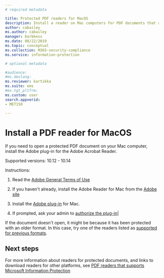 ```yaml
---
# required metadata

title: Protected PDF readers for MacOS
description: Install a reader on Mac computers for PDF documents that are labeled for classification and protection
author: cabailey
ms.author: cabailey
manager: barbkess
ms.date: 08/22/2019
ms.topic: conceptual
ms.collection: M365-security-compliance
ms.service: information-protection

# optional metadata

#audience:
#ms.devlang:
ms.reviewer: kartikka
ms.suite: ems
#ms.tgt_pltfrm:
ms.custom: user
search.appverid:
- MET150

---
```


# Install a PDF reader for MacOS

If you need to open a protected PDF document on your Mac computer, install the Adobe plug-in for the Adobe Acrobat Reader.

Supported versions: 10.12 - 10.14

Instructions:

1. Read the [Adobe General Terms of Use](https://www.adobe.com/legal/terms.html)

2. If you haven't already, install the Adobe Reader for Mac from the [Adobe site](https://www.adobe.com/)

3. Install the [Adobe plug-in](https://go.microsoft.com/fwlink/?linkid=2050049) for Mac.

4. If prompted, ask your admin to [authorize the plug-in](https://techcommunity.microsoft.com/t5/Azure-Information-Protection/General-Availability-of-Adobe-Acrobat-Reader-integration-with/ba-p/298396)|


If the document doesn't open, it might be because it has been protected with an older format. In this case, try one of the readers listed as [supported for previous formats](protected-pdf-readers.md#support-for-previous-formats).

## Next steps

For more information about readers for protected documents, and links to download readers for other platforms, see [PDF readers that supports Microsoft Information Protection](protected-pdf-readers.md) 

